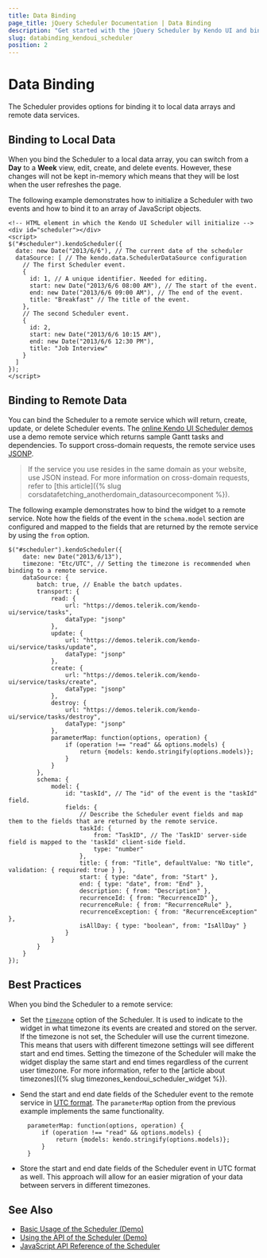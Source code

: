 ```yaml
---
title: Data Binding
page_title: jQuery Scheduler Documentation | Data Binding
description: "Get started with the jQuery Scheduler by Kendo UI and bind the widget to local data arrays or remote data services."
slug: databinding_kendoui_scheduler
position: 2
---
```


# Data Binding

The Scheduler provides options for binding it to local data arrays and remote data services.

## Binding to Local Data

When you bind the Scheduler to a local data array, you can switch from a **Day** to a **Week** view, edit, create, and delete events. However, these changes will not be kept in-memory which means that they will be lost when the user refreshes the page.

The following example demonstrates how to initialize a Scheduler with two events and how to bind it to an array of JavaScript objects.

    <!-- HTML element in which the Kendo UI Scheduler will initialize -->
    <div id="scheduler"></div>
    <script>
    $("#scheduler").kendoScheduler({
      date: new Date("2013/6/6"), // The current date of the scheduler
      dataSource: [ // The kendo.data.SchedulerDataSource configuration
        // The first Scheduler event.
        {
          id: 1, // A unique identifier. Needed for editing.
          start: new Date("2013/6/6 08:00 AM"), // The start of the event.
          end: new Date("2013/6/6 09:00 AM"), // The end of the event.
          title: "Breakfast" // The title of the event.
        },
        // The second Scheduler event.
        {
          id: 2,
          start: new Date("2013/6/6 10:15 AM"),
          end: new Date("2013/6/6 12:30 PM"),
          title: "Job Interview"
        }
      ]
    });
    </script>

## Binding to Remote Data

You can bind the Scheduler to a remote service which will return, create, update, or delete Scheduler events. The [online Kendo UI Scheduler demos](https://demos.telerik.com/kendo-ui/scheduler/index) use a demo remote service which returns sample Gantt tasks and dependencies. To support cross-domain requests, the remote service uses [JSONP](https://en.wikipedia.org/wiki/JSONP).

> If the service you use resides in the same domain as your website, use JSON instead. For more information on cross-domain requests, refer to [this article]({% slug corsdatafetching_anotherdomain_datasourcecomponent %}).

The following example demonstrates how to bind the widget to a remote service. Note how the fields of the event in the `schema.model` section are configured and mapped to the fields that are returned by the remote service by using the `from` option.

    $("#scheduler").kendoScheduler({
        date: new Date("2013/6/13"),
        timezone: "Etc/UTC", // Setting the timezone is recommended when binding to a remote service.
        dataSource: {
            batch: true, // Enable the batch updates.
            transport: {
                read: {
                    url: "https://demos.telerik.com/kendo-ui/service/tasks",
                    dataType: "jsonp"
                },
                update: {
                    url: "https://demos.telerik.com/kendo-ui/service/tasks/update",
                    dataType: "jsonp"
                },
                create: {
                    url: "https://demos.telerik.com/kendo-ui/service/tasks/create",
                    dataType: "jsonp"
                },
                destroy: {
                    url: "https://demos.telerik.com/kendo-ui/service/tasks/destroy",
                    dataType: "jsonp"
                },
                parameterMap: function(options, operation) {
                    if (operation !== "read" && options.models) {
                        return {models: kendo.stringify(options.models)};
                    }
                }
            },
            schema: {
                model: {
                    id: "taskId", // The "id" of the event is the "taskId" field.
                    fields: {
                        // Describe the Scheduler event fields and map them to the fields that are returned by the remote service.
                        taskId: {
                            from: "TaskID", // The 'TaskID' server-side field is mapped to the 'taskId' client-side field.
                            type: "number"
                        },
                        title: { from: "Title", defaultValue: "No title", validation: { required: true } },
                        start: { type: "date", from: "Start" },
                        end: { type: "date", from: "End" },
                        description: { from: "Description" },
                        recurrenceId: { from: "RecurrenceID" },
                        recurrenceRule: { from: "RecurrenceRule" },
                        recurrenceException: { from: "RecurrenceException" },
                        isAllDay: { type: "boolean", from: "IsAllDay" }
                    }
                }
            }
        }
    });

## Best Practices

When you bind the Scheduler to a remote service:

* Set the [`timezone`](/api/web/scheduler#configuration-timezone) option of the Scheduler. It is used to indicate to the widget in what timezone its events are created and stored on the server. If the timezone is not set, the Scheduler will use the current timezone. This means that users with different timezone settings will see different start and end times. Setting the timezone of the Scheduler will make the widget display the same start and end times regardless of the current user timezone. For more information, refer to the [article about timezones]({% slug timezones_kendoui_scheduler_widget %}).
* Send the start and end date fields of the Scheduler event to the remote service in [UTC format](https://en.wikipedia.org/wiki/Coordinated_Universal_Time). The `parameterMap` option from the previous example implements the same functionality.

        parameterMap: function(options, operation) {
            if (operation !== "read" && options.models) {
                return {models: kendo.stringify(options.models)};
            }
        }

* Store the start and end date fields of the Scheduler event in UTC format as well. This approach will allow for an easier migration of your data between servers in different timezones.

## See Also

* [Basic Usage of the Scheduler (Demo)](https://demos.telerik.com/kendo-ui/scheduler/index)
* [Using the API of the Scheduler (Demo)](https://demos.telerik.com/kendo-ui/scheduler/api)
* [JavaScript API Reference of the Scheduler](/api/javascript/ui/scheduler)
